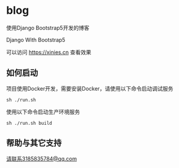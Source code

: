 # blog
使用Django Bootstrap5开发的博客

Django With Bootstrap5

可以访问 https://xinies.cn 查看效果

## 如何启动
项目使用Docker开发，需要安装Docker，请使用以下命令启动调试服务

`sh ./run.sh`

使用以下命令启动生产环境服务

`sh ./run.sh build`

## 帮助与其它支持
请联系3185835784@qq.com


